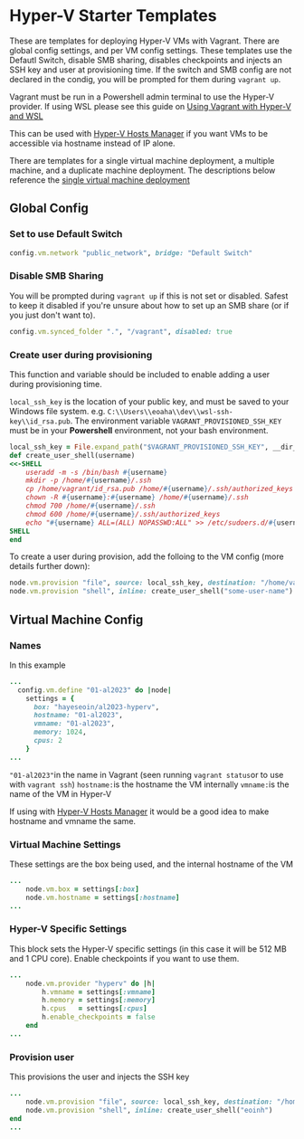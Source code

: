 # Hyper-V Starter Templates

These are templates for deploying Hyper-V VMs with Vagrant. There are global config settings, and per VM config settings. These templates use the Defautl Switch, disable SMB sharing, disables checkpoints and injects an SSH key and user at provisioning time. If the switch and SMB config are not declared in the condig, you will be prompted for them during `vagrant up`.

Vagrant must be run in a Powershell admin terminal to use the Hyper-V provider. If using WSL please see this guide on [Using Vagrant with Hyper-V and WSL](using-vagrant-with-hyper-v-and-wsl)

This can be used with [Hyper-V Hosts Manager](https://github.com/hayeseoin/hyper-v-hosts-manager) if you want VMs to be accessible via hostname instead of IP alone. 

There are templates for a single virtual machine deployment, a multiple machine, and a duplicate machine deployment. The descriptions below reference the [single virtual machine deployment](starter-templates/hyper-v/single-vm/Vagrantfile)

## Global Config

### Set to use Default Switch

```ruby
config.vm.network "public_network", bridge: "Default Switch"
```

### Disable SMB Sharing
You will be prompted during `vagrant up` if this is not set or disabled. Safest to keep it disabled if you're unsure about how to set up an SMB share (or if you just don't want to).

```ruby
config.vm.synced_folder ".", "/vagrant", disabled: true
```

### Create user during provisioning
This function and variable should be included to enable adding a user during provisioning time. 

`local_ssh_key` is the location of your public key, and must be saved to your Windows file system. e.g. `C:\\Users\\eoaha\\dev\\wsl-ssh-key\\id_rsa.pub`. The environment variable `VAGRANT_PROVISIONED_SSH_KEY` must be in your **Powershell** environment, not your bash environment. 

```ruby
local_ssh_key = File.expand_path("$VAGRANT_PROVISIONED_SSH_KEY", __dir__)
def create_user_shell(username)
<<-SHELL
    useradd -m -s /bin/bash #{username}
    mkdir -p /home/#{username}/.ssh
    cp /home/vagrant/id_rsa.pub /home/#{username}/.ssh/authorized_keys
    chown -R #{username}:#{username} /home/#{username}/.ssh
    chmod 700 /home/#{username}/.ssh
    chmod 600 /home/#{username}/.ssh/authorized_keys
    echo "#{username} ALL=(ALL) NOPASSWD:ALL" >> /etc/sudoers.d/#{username}
SHELL
end
```
To create a user during provision, add the folloing to the VM config (more details further down):
```ruby
node.vm.provision "file", source: local_ssh_key, destination: "/home/vagrant/id_rsa.pub"
node.vm.provision "shell", inline: create_user_shell("some-user-name")
```
## Virtual Machine Config

### Names
In this example
```ruby
...
  config.vm.define "01-al2023" do |node|
    settings = { 
      box: "hayeseoin/al2023-hyperv",
      hostname: "01-al2023", 
      vmname: "01-al2023",
      memory: 1024, 
      cpus: 2
    }
...
```
`"01-al2023"`in the name in Vagrant (seen running `vagrant status`or to use with `vagrant ssh`) 
`hostname:`is the hostname the VM internally
`vmname:`is the name of the VM in Hyper-V

If using with [Hyper-V Hosts Manager](https://github.com/hayeseoin/hyper-v-hosts-manager) it would be a good idea to make hostname and vmname the same.

### Virtual Machine Settings
These settings are the box being used, and the internal hostname of the VM
```ruby
...
    node.vm.box = settings[:box]
    node.vm.hostname = settings[:hostname]
...
```
### Hyper-V Specific Settings
This block sets the Hyper-V specific settings (in this case it will be 512 MB and 1 CPU core). Enable checkpoints if you want to use them.
```ruby
...
    node.vm.provider "hyperv" do |h|
        h.vmname = settings[:vmname]
        h.memory = settings[:memory]
        h.cpus   = settings[:cpus]
        h.enable_checkpoints = false
    end
...
```
### Provision user
This provisions the user and injects the SSH key
```ruby
...
    node.vm.provision "file", source: local_ssh_key, destination: "/home/vagrant/id_rsa.pub"
    node.vm.provision "shell", inline: create_user_shell("eoinh")
end
...
```